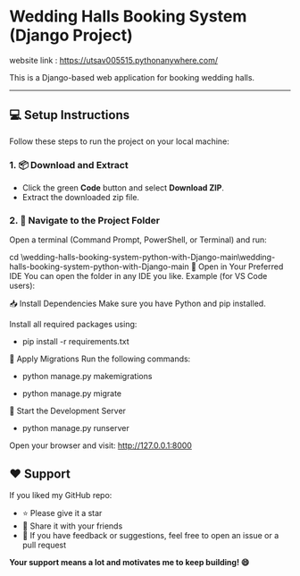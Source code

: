 # Wedding Halls Booking System (Django Project)

website link : https://utsav005515.pythonanywhere.com/

This is a Django-based web application for booking wedding halls.

---

## 💻 Setup Instructions

Follow these steps to run the project on your local machine:

### 1. 📦 Download and Extract
- Click the green **Code** button and select **Download ZIP**.
- Extract the downloaded zip file.

### 2. 📂 Navigate to the Project Folder
Open a terminal (Command Prompt, PowerShell, or Terminal) and run:



cd \wedding-halls-booking-system-python-with-Django-main\wedding-halls-booking-system-python-with-Django-main
🧠 Open in Your Preferred IDE
You can open the folder in any IDE you like.
Example (for VS Code users):

📥 Install Dependencies
Make sure you have Python and pip installed.

Install all required packages using:

* pip install -r requirements.txt

🔨 Apply Migrations
Run the following commands:

* python manage.py makemigrations 
  
  
* python manage.py migrate

🚀 Start the Development Server
 *  python manage.py runserver

Open your browser and visit:
http://127.0.0.1:8000

## ❤️ Support

If you liked my GitHub repo:

- ⭐ Please give it a star
- 🔄 Share it with your friends
- 📝 If you have feedback or suggestions, feel free to open an issue or a pull request

**Your support means a lot and motivates me to keep building! 😄**

